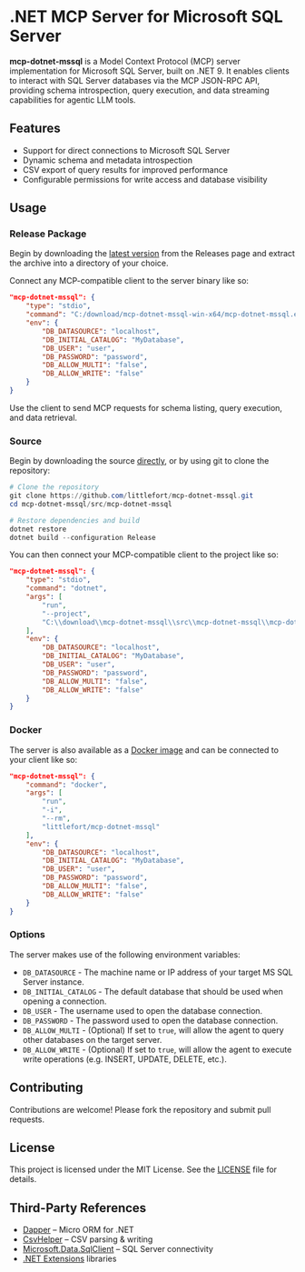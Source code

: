 # .NET MCP Server for Microsoft SQL Server

**mcp-dotnet-mssql** is a Model Context Protocol (MCP) server implementation for Microsoft SQL Server, built on .NET&nbsp;9. It enables clients to interact with SQL Server databases via the MCP JSON-RPC API, providing schema introspection, query execution, and data streaming capabilities for agentic LLM tools.

## Features

- Support for direct connections to Microsoft SQL Server
- Dynamic schema and metadata introspection
- CSV export of query results for improved performance
- Configurable permissions for write access and database visibility

## Usage

### Release Package

Begin by downloading the [latest version](https://github.com/little-fort/mcp-dotnet-mssql/releases) from the Releases page and extract the archive into a directory of your choice.

Connect any MCP-compatible client to the server binary like so:

```json
"mcp-dotnet-mssql": {
    "type": "stdio",
    "command": "C:/download/mcp-dotnet-mssql-win-x64/mcp-dotnet-mssql.exe",
    "env": {
        "DB_DATASOURCE": "localhost",
        "DB_INITIAL_CATALOG": "MyDatabase",
        "DB_USER": "user",
        "DB_PASSWORD": "password",
        "DB_ALLOW_MULTI": "false",
        "DB_ALLOW_WRITE": "false"
    }
}
```

Use the client to send MCP requests for schema listing, query execution, and data retrieval.

### Source

Begin by downloading the source [directly](https://github.com/little-fort/mcp-dotnet-mssql/archive/refs/heads/main.zip), or by using git to clone the repository:

```powershell
# Clone the repository
git clone https://github.com/littlefort/mcp-dotnet-mssql.git
cd mcp-dotnet-mssql/src/mcp-dotnet-mssql

# Restore dependencies and build
dotnet restore
dotnet build --configuration Release
```

You can then connect your MCP-compatible client to the project like so:

```json
"mcp-dotnet-mssql": {
    "type": "stdio",
    "command": "dotnet",
    "args": [
        "run",
        "--project",
        "C:\\download\\mcp-dotnet-mssql\\src\\mcp-dotnet-mssql\\mcp-dotnet-mssql.csproj"
    ],
    "env": {
        "DB_DATASOURCE": "localhost",
        "DB_INITIAL_CATALOG": "MyDatabase",
        "DB_USER": "user",
        "DB_PASSWORD": "password",
        "DB_ALLOW_MULTI": "false",
        "DB_ALLOW_WRITE": "false"
    }
}
```

### Docker

The server is also available as a [Docker image](https://hub.docker.com/r/littlefort/mcp-dotnet-mssql) and can be connected to your client like so:

```json
"mcp-dotnet-mssql": {
    "command": "docker",
    "args": [
        "run",
        "-i",
        "--rm",
        "littlefort/mcp-dotnet-mssql"
    ],
    "env": {
        "DB_DATASOURCE": "localhost",
        "DB_INITIAL_CATALOG": "MyDatabase",
        "DB_USER": "user",
        "DB_PASSWORD": "password",
        "DB_ALLOW_MULTI": "false",
        "DB_ALLOW_WRITE": "false"
    }
}
```

### Options

The server makes use of the following environment variables:

- `DB_DATASOURCE` - The machine name or IP address of your target MS SQL Server instance.
- `DB_INITIAL_CATALOG` - The default database that should be used when opening a connection.
- `DB_USER` - The username used to open the database connection.
- `DB_PASSWORD` - The password used to open the database connection.
- `DB_ALLOW_MULTI` - (Optional) If set to `true`, will allow the agent to query other databases on the target server.
- `DB_ALLOW_WRITE` - (Optional) If set to `true`, will allow the agent to execute write operations (e.g. INSERT, UPDATE, DELETE, etc.).

## Contributing

Contributions are welcome! Please fork the repository and submit pull requests.

## License

This project is licensed under the MIT License. See the [LICENSE](LICENSE) file for details.

## Third-Party References

- [Dapper](https://github.com/DapperLib/Dapper) – Micro ORM for .NET
- [CsvHelper](https://joshclose.github.io/CsvHelper/) – CSV parsing & writing
- [Microsoft.Data.SqlClient](https://docs.microsoft.com/dotnet/api/microsoft.data.sqlclient) – SQL Server connectivity
- [.NET Extensions](https://github.com/dotnet/extensions) libraries
